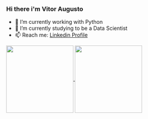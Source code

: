 ### Hi there i'm Vitor Augusto

- 🔭 I’m currently working with Python
- 🌱 I’m currently studying to be a Data Scientist
- 📫 Reach me: [Linkedin Profile](https://www.linkedin.com/in/vitor-augusto-lima-soares-971695172/)
                                                                                    
<a href="https://github.com/anuraghazra/github-readme-stats">
  <img align="center" height="180cm" src="https://github-readme-stats.vercel.app/api?username=Lima-49&show_icons=true&theme=tokyonight"/>
</a>
<a href="https://github.com/anuraghazra/convoychat">
  <img align="center" height="180cm"  src="https://github-readme-stats.vercel.app/api/top-langs/?username=Lima-49&layout=compact&hide=C&theme=tokyonight" />
</a>
